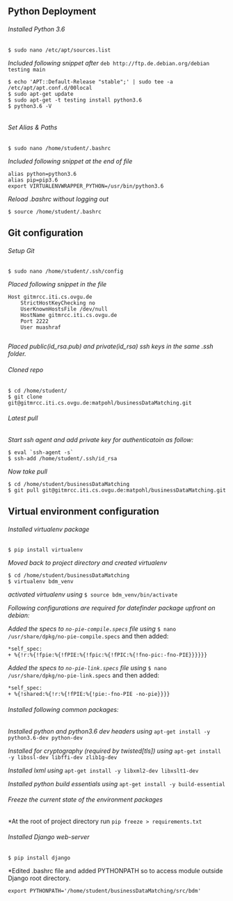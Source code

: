 ## Python Deployment

###### Installed Python 3.6


```
$ sudo nano /etc/apt/sources.list
```

*Included following snippet after* `deb http://ftp.de.debian.org/debian testing main`

```
$ echo 'APT::Default-Release "stable";' | sudo tee -a /etc/apt/apt.conf.d/00local
$ sudo apt-get update
$ sudo apt-get -t testing install python3.6
$ python3.6 -V
	
```

###### Set Alias & Paths


```
$ sudo nano /home/student/.bashrc
```

*Included following snippet at the end of file*

```
alias python=python3.6
alias pip=pip3.6
export VIRTUALENVWRAPPER_PYTHON=/usr/bin/python3.6

```

*Reload .bashrc without logging out*

```
$ source /home/student/.bashrc
```

## Git configuration 

###### Setup Git 


```
$ sudo nano /home/student/.ssh/config
```

*Placed following snippet in the file*

```
Host gitmrcc.iti.cs.ovgu.de
    StrictHostKeyChecking no	
    UserKnownHostsFile /dev/null	
    HostName gitmrcc.iti.cs.ovgu.de	
    Port 2222	
    User muashraf
    
```

*Placed public(id_rsa.pub) and private(id_rsa) ssh keys in the same .ssh folder.*


###### Cloned repo


```
$ cd /home/student/
$ git clone git@gitmrcc.iti.cs.ovgu.de:matpohl/businessDataMatching.git

```
###### Latest pull


*Start ssh agent and add private key for authenticatoin as follow:*

```
$ eval `ssh-agent -s`
$ ssh-add /home/student/.ssh/id_rsa

```

*Now take pull*

```
$ cd /home/student/businessDataMatching
$ git pull git@gitmrcc.iti.cs.ovgu.de:matpohl/businessDataMatching.git

```

## Virtual environment configuration


###### Installed virtualenv package

```
$ pip install virtualenv
```

*Moved back to project directory and created virtualenv*

```
$ cd /home/student/businessDataMatching
$ virtualenv bdm_venv

```

*activated virtualenv using* `$ source bdm_venv/bin/activate`

*Following configurations are required for datefinder package upfront on debian:*

*Added the specs to `no-pie-compile.specs` file using* `$ nano /usr/share/dpkg/no-pie-compile.specs` and then added:

```
*self_spec:
+ %{!r:%{!fpie:%{!fPIE:%{!fpic:%{!fPIC:%{!fno-pic:-fno-PIE}}}}}}

```

*Added the specs to `no-pie-link.specs` file using* `$ nano /usr/share/dpkg/no-pie-link.specs` and then added:

```
*self_spec:
+ %{!shared:%{!r:%{!fPIE:%{!pie:-fno-PIE -no-pie}}}}

```

###### Installed following common packages:

*Installed python and python3.6 dev headers using* `apt-get install -y python3.6-dev python-dev`

*Installed for cryptography (required by twisted[tls]) using* `apt-get install -y libssl-dev libffi-dev zlib1g-dev`

*Installed lxml using* `apt-get install -y libxml2-dev libxslt1-dev`

*Installed python build essentials using* `apt-get install -y build-essential`

###### Freeze the current state of the environment packages

*At the root of project directory run `pip freeze > requirements.txt`

###### Installed Django web-server

```
$ pip install django
```

*Edited .bashrc file and added PYTHONPATH so to access module outside Django root directory.

```
export PYTHONPATH='/home/student/businessDataMatching/src/bdm'
```
